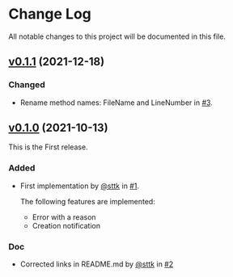 # Change Log

All notable changes to this project will be documented in this file.

## [v0.1.1](https://github.com/sttk-go/reasonederror/tree/0.1.1) (2021-12-18)

### Changed

- Rename method names: FileName and LineNumber in [#3](https://github.com/sttk-go/reasonederror/pull/3).


## [v0.1.0](https://github.com/sttk-go/reasonederror/tree/0.1.0) (2021-10-13)

This is the First release.

### Added

- First implementation by [@sttk](https://github.com/sttk) in [#1](https://github.com/sttk-go/reasonederror/pull/1).

    The following features are implemented:

    - Error with a reason
    - Creation notification

### Doc

- Corrected links in README.md by [@sttk](https://github.com/sttk) in [#2](https://github.com/sttk-go/reasonederror/pull/2)
